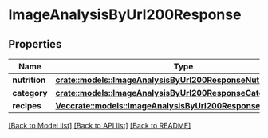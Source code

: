 # ImageAnalysisByUrl200Response

## Properties

Name | Type | Description | Notes
------------ | ------------- | ------------- | -------------
**nutrition** | [**crate::models::ImageAnalysisByUrl200ResponseNutrition**](imageAnalysisByURL_200_response_nutrition.md) |  | 
**category** | [**crate::models::ImageAnalysisByUrl200ResponseCategory**](imageAnalysisByURL_200_response_category.md) |  | 
**recipes** | [**Vec<crate::models::ImageAnalysisByUrl200ResponseRecipesInner>**](imageAnalysisByURL_200_response_recipes_inner.md) |  | 

[[Back to Model list]](../README.md#documentation-for-models) [[Back to API list]](../README.md#documentation-for-api-endpoints) [[Back to README]](../README.md)


